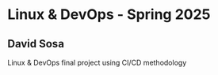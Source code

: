# Linux & DevOps - Spring 2025
## David Sosa

Linux & DevOps final project using CI/CD methodology

